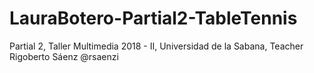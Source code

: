# LauraBotero-Partial2-TableTennis
Partial 2, Taller Multimedia 2018 - II, Universidad de la Sabana, Teacher Rigoberto Sáenz @rsaenzi
